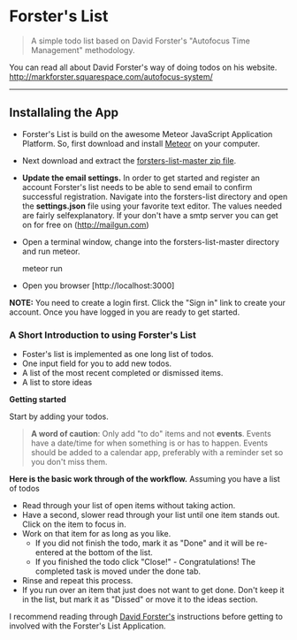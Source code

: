# Forster's List

> A simple todo list based on David Forster's "Autofocus Time Management" methodology.

You can read all about David Forster's way of doing todos on his website. http://markforster.squarespace.com/autofocus-system/

---

## Installaling the App
- Forster's List is build on the awesome Meteor JavaScript Application Platform. So, first download and install [Meteor](http://meteor.com) on your computer.

- Next download and extract the [forsters-list-master zip file](https://github.com/ohpreis/forsters-list/archive/master.zip).

- **Update the email settings.** In order to get started and register an account Forster's list needs to be able to send email to confirm successful registration.
Navigate into the forsters-list directory and open the **settings.json** file using your
favorite text editor. The values needed are fairly selfexplanatory.
If your don't have a smtp server you can get on for free on (http://mailgun.com)

- Open a terminal window, change into the forsters-list-master directory and run meteor.

    meteor run

- Open you browser [http://localhost:3000]

**NOTE:** You need to create a login first. Click the "Sign in" link to create your account.
Once you have logged in you are ready to get started.


### A Short Introduction to using Forster's List
* Foster's list is implemented as one long list of todos.
* One input field for you to add new todos.
* A list of the most recent completed or dismissed items.
* A list to store ideas

**Getting started**

Start by adding your todos.

> **A word of caution**: Only add "to do" items and not **events**. Events have a date/time for when something is or has to happen. Events should be added to a calendar app, preferably with a reminder set so you don't miss them.


**Here is the basic work through of the workflow.**
Assuming you have a list of todos

* Read through your list of open items without taking action.
* Have a second, slower read through your list until one item stands out.  Click on the item to focus in.
* Work on that item for as long as you like.
  * If you did not finish the todo, mark it as "Done" and it will be re-entered at the bottom of the list.
  * If you finished the todo click "Close!" - Congratulations! The completed task is moved under the done tab.
* Rinse and repeat this process.
* If you run over an item that just does not want to get done. Don't keep it in the list,  but mark it as "Dissed" or move it to the ideas section.

I recommend reading through [David Forster's](http://markforster.squarespace.com/autofocus-system/) instructions before getting to involved with the Forster's List Application.
